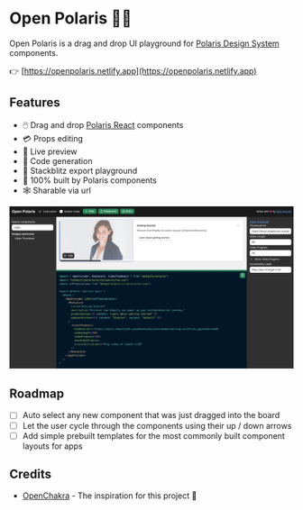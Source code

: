 # Open Polaris 🐻‍❄️

Open Polaris is a drag and drop UI playground for [Polaris Design System](https://polaris.shopify.com) components.

👉 [https://openpolaris.netlify.app](https://openpolaris.netlify.app)

## Features

- 🖱️ Drag and drop [Polaris React](https://polaris.shopify.com) components
- 💳 Props editing
- 💽 Live preview
- 🧬 Code generation
- 🛝 Stackblitz export playground
- 🎨 100% built by Polaris components
- 🕸️ Sharable via url

[![Screenshot](./public/demo.png)](https://openpolaris.netlify.app)

## Roadmap

- [ ] Auto select any new component that was just dragged into the board
- [ ] Let the user cycle through the components using their up / down arrows
- [ ] Add simple prebuilt templates for the most commonly built component layouts for apps

## Credits

- [OpenChakra](https://github.com/premieroctet/openchakra) - The inspiration for this project 🙂
